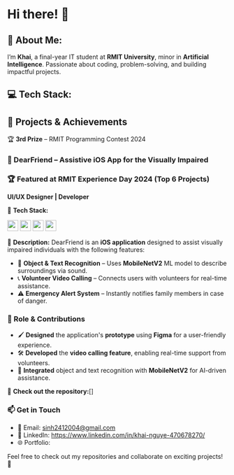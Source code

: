 # Hi there! 👋  

## 💫 About Me:
I’m **Khai**, a final-year IT student at **RMIT University**, minor in **Artificial Intelligence**. Passionate about coding, problem-solving, and building impactful projects.

## 💻 Tech Stack:


## 🚀 Projects & Achievements  
 🏆 **3rd Prize** – RMIT Programming Contest 2024  
### 📱 DearFriend – Assistive iOS App for the Visually Impaired  

### 🏆 Featured at **RMIT Experience Day 2024** (Top 6 Projects)  

**UI/UX Designer | Developer**  

🚀 **Tech Stack:**  
<p>
  <img src="https://img.shields.io/badge/Swift-FA7343?style=flat&logo=swift&logoColor=white" height="25">
  <img src="https://img.shields.io/badge/SwiftUI-007AFF?style=flat&logo=swift&logoColor=white" height="25">
  <img src="https://img.shields.io/badge/Git-F05032?style=flat&logo=git&logoColor=white" height="25">
  <img src="https://img.shields.io/badge/MobileNetV2-00C853?style=flat" height="25">
</p>

📌 **Description:**  DearFriend is an **iOS application** designed to assist visually impaired individuals with the following features:  
- 🎯 **Object & Text Recognition** – Uses **MobileNetV2** ML model to describe surroundings via sound.  
- 📞 **Volunteer Video Calling** – Connects users with volunteers for real-time assistance.  
- ⚠️ **Emergency Alert System** – Instantly notifies family members in case of danger.  

### 🎨 Role & Contributions  
- 🖌 **Designed** the application's **prototype** using **Figma** for a user-friendly experience.  
- 🛠 **Developed** the **video calling feature**, enabling real-time support from volunteers.  
- 🚀 **Integrated** object and text recognition with **MobileNetV2** for AI-driven assistance.  

📂 **Check out the repository:**[]



### 📫 Get in Touch  
- 📧 Email: sinh2412004@gmail.com
- 🔗 LinkedIn: https://www.linkedin.com/in/khai-nguye-470678270/
- 🌐 Portfolio: 

Feel free to check out my repositories and collaborate on exciting projects! 🚀  
